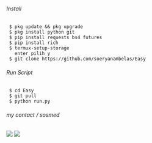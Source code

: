 ###### Install

```
 $ pkg update && pkg upgrade
 $ pkg install python git
 $ pip install requests bs4 futures
 $ pip install rich
 $ termux-setup-storage
   enter pilih y
 $ git clone https://github.com/soeryanambelas/Easy
 ```

###### Run Script

```
 $ cd Easy
 $ git pull
 $ python run.py
```

###### my contact / sosmed
[![](https://img.shields.io/badge/Facebook-blue?logo=Facebook&logoColor=blue&labelColor=white)](https://www.facebook.com/OHMYR3NNN)
[![](https://img.shields.io/badge/Whatsapp-CHAT-red?logo=Whatsapp&logoColor=Brightgreen&labelColor=white)](https://wa.me/6283145020179)
